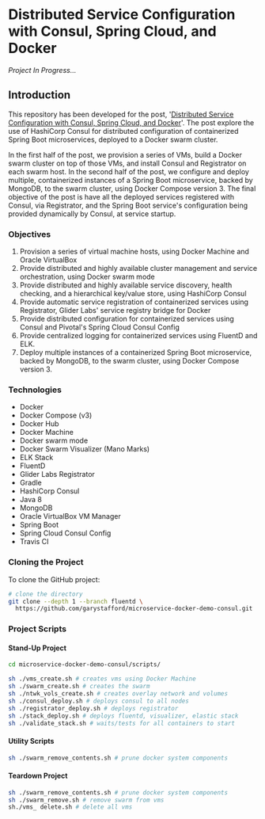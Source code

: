 # Distributed Service Configuration with Consul, Spring Cloud, and Docker

_Project In Progress..._

## Introduction

This repository has been developed for the post, '[Distributed Service Configuration with Consul, Spring Cloud, and Docker](http://wp.me/p1RD28-36b)'. The post explore the use of HashiCorp Consul for distributed configuration of containerized Spring Boot microservices, deployed to a Docker swarm cluster.

In the first half of the post, we provision a series of VMs, build a Docker swarm cluster on top of those VMs, and install Consul and Registrator on each swarm host. In the second half of the post, we configure and deploy multiple, containerized instances of a Spring Boot microservice, backed by MongoDB, to the swarm cluster, using Docker Compose version 3. The final objective of the post is have all the deployed services registered with Consul, via Registrator, and the Spring Boot service's configuration being provided dynamically by Consul, at service startup.

### Objectives

1. Provision a series of virtual machine hosts, using Docker Machine and Oracle VirtualBox
2. Provide distributed and highly available cluster management and service orchestration, using Docker swarm mode
3. Provide distributed and highly available service discovery, health checking, and a hierarchical key/value store, using HashiCorp Consul
4. Provide automatic service registration of containerized services using Registrator, Glider Labs' service registry bridge for Docker
5. Provide distributed configuration for containerized services using Consul and Pivotal's Spring Cloud Consul Config
6. Provide centralized logging for containerized services using FluentD and ELK.
7. Deploy multiple instances of a containerized Spring Boot microservice, backed by MongoDB, to the swarm cluster, using Docker Compose version 3.

### Technologies

- Docker
- Docker Compose (v3)
- Docker Hub
- Docker Machine
- Docker swarm mode
- Docker Swarm Visualizer (Mano Marks)
- ELK Stack
- FluentD
- Glider Labs Registrator
- Gradle
- HashiCorp Consul
- Java 8
- MongoDB
- Oracle VirtualBox VM Manager
- Spring Boot
- Spring Cloud Consul Config
- Travis CI

### Cloning the Project

To clone the GitHub project:

```bash
# clone the directory
git clone --depth 1 --branch fluentd \
  https://github.com/garystafford/microservice-docker-demo-consul.git
```

### Project Scripts

#### Stand-Up Project

```bash
cd microservice-docker-demo-consul/scripts/

sh ./vms_create.sh # creates vms using Docker Machine
sh ./swarm_create.sh # creates the swarm
sh ./ntwk_vols_create.sh # creates overlay network and volumes
sh ./consul_deploy.sh # deploys consul to all nodes
sh ./registrator_deploy.sh # deploys registrator
sh ./stack_deploy.sh # deploys fluentd, visualizer, elastic stack
sh ./validate_stack.sh # waits/tests for all containers to start
```

#### Utility Scripts

```bash
sh ./swarm_remove_contents.sh # prune docker system components
```
#### Teardown Project

```bash
sh ./swarm_remove_contents.sh # prune docker system components
sh ./swarm_remove.sh # remove swarm from vms
sh./vms_ delete.sh # delete all vms
```
